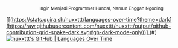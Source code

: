 <p align="center" style="text-align: center;">
  <br>
  <small>Ingin Menjadi Programmer Handal, Namun Enggan Ngoding</small>
</p>


[[([https://stats.quira.sh/nuxxttt/languages-over-time?theme=dark](https://raw.githubusercontent.com/nuxxttt/nuxxttt/output/github-contribution-grid-snake-dark.svg#gh-dark-mode-only))]
](https://raw.githubusercontent.com/nuxxttt/nuxxttt/output/github-contribution-grid-snake-dark.svg#gh-dark-mode-only)
(#)
[![nuxxttt's GitHub | Languages Over Time](https://stats.quira.sh/nuxxttt/languages-over-time?theme=dark)](https://quira.sh?utm_source=widgets&utm_campaign=nuxxttt)
